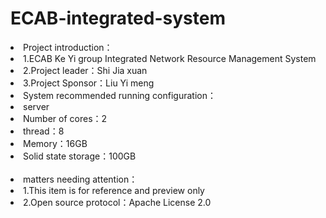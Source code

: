 # ECAB-integrated-system
<li>Project introduction：
<li>1.ECAB Ke Yi group Integrated Network Resource Management System
<li>2.Project leader：Shi Jia xuan
<li>3.Project Sponsor：Liu Yi meng
<li>System recommended running configuration：
<li>server
<li>Number of cores：2
<li>thread：8
<li>Memory：16GB
<li>Solid state storage：100GB
<br><br/>
<li>matters needing attention：
<li>1.This item is for reference and preview only
<li>2.Open source protocol：Apache License 2.0
